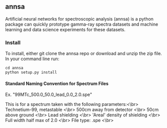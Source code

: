 ## annsa

Artificial neural networks for spectroscopic analysis (annsa) is a python package can quickly prototype gamma-ray spectra datasets and machine learning and data science experiments for these datasets. 

### Install

To install, either git clone the annsa repo or download and unzip the zip file. In your command line run:

```
cd annsa
python setup.py install
```

#### Standard Naming Convention for Spectrum Files
Ex. 
"99MTc\_500.0\_50.0\_lead\_0.0\_2.0.spe"

This is for a spectrum taken with the following parameters:<\br>
Technetium-99, metastable <\br>
500cm away from detector <\br>
50cm above ground <\br>
Lead shielding <\br>
'Areal' density of shielding <\br>
Full width half max of 2.0 <\br>
File type: .spe <\br>





